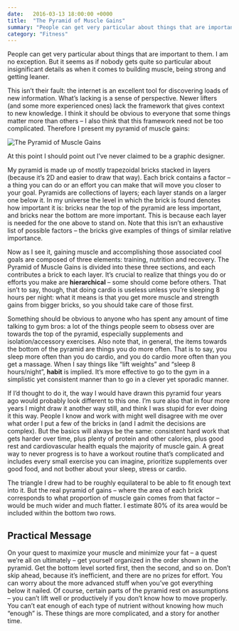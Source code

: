 ```yaml
---
date:   2016-03-13 18:00:00 +0000
title:  "The Pyramid of Muscle Gains"
summary: "People can get very particular about things that are important to them. I am no exception. But it seems as if nobody gets quite so particular about insignificant details as when it comes to building muscle, being strong and getting leaner. "
category: "Fitness"
---
```


People can get very particular about things that are important to them. I am no exception. But it seems as if nobody gets quite so particular about insignificant details as when it comes to building muscle, being strong and getting leaner.

This isn’t their fault: the internet is an excellent tool for discovering loads of new information. What’s lacking is a sense of perspective. Newer lifters (and some more experienced ones) lack the framework that gives context to new knowledge. I think it should be obvious to everyone that some things matter more than others – I also think that this framework need not be too complicated. Therefore I present my pyramid of muscle gains:

![The Pyramid of Muscle Gains](/images/gains-pyramid.jpg "The Pyramid of Muscle Gains")

At this point I should point out I’ve never claimed to be a graphic designer.

My pyramid is made up of mostly trapezoidal bricks stacked in layers (because it’s 2D and easier to draw that way). Each brick contains a factor – a thing you can do or an effort you can make that will move you closer to your goal. Pyramids are collections of layers; each layer stands on a larger one below it. In my universe the level in which the brick is found denotes how important it is: bricks near the top of the pyramid are less important, and bricks near the bottom are more important. This is because each layer is needed for the one above to stand on. Note that this isn’t an exhaustive list of possible factors – the bricks give examples of things of similar relative importance.

Now as I see it, gaining muscle and accomplishing those associated cool goals are composed of three elements: training, nutrition and recovery. The Pyramid of Muscle Gains is divided into these three sections, and each contributes a brick to each layer. It’s crucial to realize that things you do or efforts you make are **hierarchical** – some should come before others. That isn’t to say, though, that doing cardio is useless unless you’re sleeping 8 hours per night: what it means is that you get more muscle and strength gains from bigger bricks, so you should take care of those first.

Something should be obvious to anyone who has spent any amount of time talking to gym bros: a lot of the things people seem to obsess over are towards the top of the pyramid, especially supplements and isolation/accessory exercises. Also note that, in general, the items towards the bottom of the pyramid are things you do more often. That is to say, you sleep more often than you do cardio, and you do cardio more often than you get a massage. When I say things like “lift weights” and “sleep 8 hours/night”, **habit** is implied. It’s more effective to go to the gym in a simplistic yet consistent manner than to go in a clever yet sporadic manner.

If I’d thought to do it, the way I would have drawn this pyramid four years ago would probably look different to this one. I’m sure also that in four more years I might draw it another way still, and think I was stupid for ever doing it this way. People I know and work with might well disagree with me over what order I put a few of the bricks in (and I admit the decisions are complex). But the basics will always be the same: consistent hard work that gets harder over time, plus plenty of protein and other calories, plus good rest and cardiovascular health equals the majority of muscle gain. A great way to never progress is to have a workout routine that’s complicated and includes every small exercise you can imagine, prioritize supplements over good food, and not bother about your sleep, stress or cardio.

The triangle I drew had to be roughly equilateral to be able to fit enough text into it. But the real pyramid of gains – where the area of each brick corresponds to what proportion of muscle gain comes from that factor – would be much wider and much flatter. I estimate 80% of its area would be included within the bottom two rows.

## Practical Message

On your quest to maximize your muscle and minimize your fat – a quest we’re all on ultimately – get yourself organized in the order shown in the pyramid. Get the bottom level sorted first, then the second, and so on. Don’t skip ahead, because it’s inefficient, and there are no prizes for effort. You can worry about the more advanced stuff when you’ve got everything below it nailed. Of course, certain parts of the pyramid rest on assumptions – you can’t lift well or productively if you don’t know how to move properly. You can’t eat enough of each type of nutrient without knowing how much “enough” is. These things are more complicated, and a story for another time.

